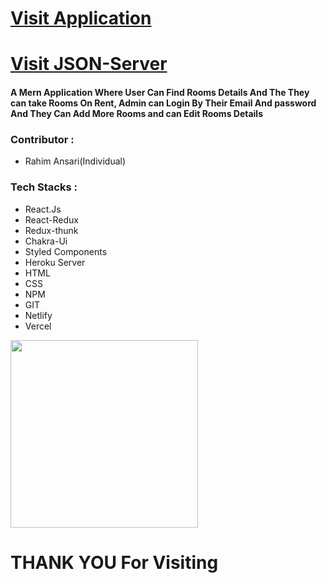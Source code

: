 <h1><a href="https://csb-rjj4d5.netlify.app/" target="_blank">Visit Application</a></h1>
<h1><a href="https://fakestoreproducts.herokuapp.com/users" target="_blank">Visit JSON-Server</a></h1>
<h4>A Mern Application Where User Can Find Rooms Details And The They can take Rooms On Rent, Admin can Login By Their Email And password And They Can Add More Rooms and can Edit Rooms Details
</h4>

<h3>Contributor : </h3>
<ul>
  <li>Rahim Ansari(Individual)</li></ul>
  
  <h3>Tech Stacks :</h3>
 <ul>
  <li>React.Js</li>
  <li>React-Redux</li>
  <li>Redux-thunk</li>
  <li>Chakra-Ui</li>
  <li>Styled Components</li>
  <li>Heroku Server</li>
  <li>HTML</li>
  <li>CSS</li>
  <li>NPM</li>
  <li>GIT</li>
  <li>Netlify</li>
  <li>Vercel</li>
  
</ul>  

<img src="https://64.media.tumblr.com/d0635fa4e4bf417b33f24bd481c21f88/tumblr_ppcabrYCWy1ue08b9o1_540.gif" width="300" />

<h1>THANK YOU For Visiting</h1>
